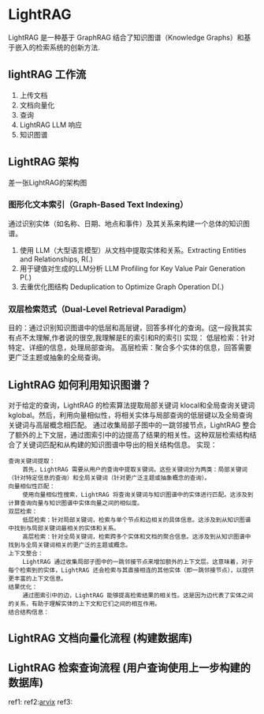 # LightRAG
LightRAG 是一种基于 GraphRAG 结合了知识图谱（Knowledge Graphs）和基于嵌入的检索系统的创新方法. 

## lightRAG 工作流
1. 上传文档
2. 文档向量化
3. 查询
4. LightRAG LLM 响应
5. 知识图谱

## LightRAG 架构
差一张LightRAG的架构图
### 图形化文本索引（Graph-Based Text Indexing）
通过识别实体（如名称、日期、地点和事件）及其关系来构建一个总体的知识图谱。
1. 使用 LLM（大型语言模型）从文档中提取实体和关系。Extracting Entities and Relationships, R(.)
2. 用于键值对生成的LLM分析 LLM Profiling for Key Value Pair Generation P(.)
3. 去重优化图结构 Deduplication to Optimize Graph Operation D(.) 

### 双层检索范式（Dual-Level Retrieval Paradigm）
目的：通过识别知识图谱中的低层和高层键，回答多样化的查询。(这一段我其实有点不太理解,作者说的很空,我理解是E的索引和R的索引)
实现：
    低层检索：针对特定、详细的信息，处理局部查询。
    高层检索：聚合多个实体的信息，回答需要更广泛主题或抽象的全局查询。

## LightRAG 如何利用知识图谱？
对于给定的查询，LightRAG 的检索算法提取局部关键词 klocal​ 和全局查询关键词 kglobal​。然后，利用向量相似性，将相关实体与局部查询的低层键以及全局查询关键词与高层概念相匹配。
通过收集局部子图中的一跳邻接节点，LightRAG 整合了额外的上下文层，通过图索引中的边提高了结果的相关性。这种双层检索结构结合了关键词匹配和从构建的知识图谱中导出的相关结构信息。
实现：

    查询关键词提取：
        首先，LightRAG 需要从用户的查询中提取关键词。这些关键词分为两类：局部关键词（针对特定信息的查询）和全局关键词（针对更广泛主题或抽象概念的查询）。
    向量相似性匹配：
        使用向量相似性搜索，LightRAG 将查询关键词与知识图谱中的实体进行匹配。这涉及到计算查询向量与知识图谱中实体向量之间的相似度。
    双层检索：
        低层检索：针对局部关键词，检索与单个节点和边相关的具体信息。这涉及到从知识图谱中找到与局部关键词最相关的实体和关系。
        高层检索：针对全局关键词，检索跨多个实体和文档的聚合信息。这涉及到从知识图谱中找到与全局关键词相关的更广泛的主题或概念。
    上下文整合：
        LightRAG 通过收集局部子图中的一跳邻接节点来增加额外的上下文层。这意味着，对于每个检索到的实体，LightRAG 还会检索与其直接相连的其他实体（即一跳邻接节点），以提供更丰富的上下文信息。
    结果优化：
        通过图索引中的边，LightRAG 能够提高检索结果的相关性。这是因为边代表了实体之间的关系，有助于理解实体的上下文和它们之间的相互作用。
    结合结构信息：

## LightRAG 文档向量化流程 (构建数据库)

## LightRAG 检索查询流程 (用户查询使用上一步构建的数据库)

ref1:[](https://learnopencv.com/lightrag/)
ref2:[arvix](https://arxiv.org/pdf/2410.05779)
ref3: